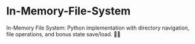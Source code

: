# In-Memory-File-System
In-Memory File System: Python implementation with directory navigation, file operations, and bonus state save/load. 📂✨
